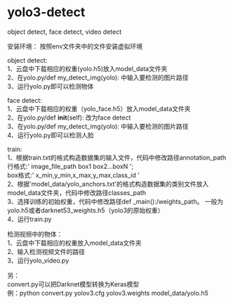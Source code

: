 # yolo3-detect
object detect, face detect, video detect

安装环境：
	按照env文件夹中的文件安装虚拟环境

object detect:  
1、云盘中下载相应的权重(yolo.h5)放入model_data文件夹  
2、在yolo.py/def my_detect_img(yolo): 中输入要检测的图片路径  
3、运行yolo.py即可以检测物体  

face detect:   
1、云盘中下载相应的权重（yolo_face.h5）放入model_data文件夹  
2、在yolo.py/def __init__(self): 改为face detect  
3、在yolo.py/def my_detect_img(yolo): 中输入要检测的图片路径  
4、运行yolo.py即可以检测人脸  

train:  
1、根据train.txt的格式构造数据集的输入文件，代码中修改路径annotation_path  
	 行格式:' image_file_path box1 box2…boxN ';  
	 box格式:' x_min,y_min,x_max,y_max,class_id '  
2、根据'model_data/yolo_anchors.txt'的格式构造数据集的类别文件放入model_data文件夹，代码中修改路径classes_path  
3、选择训练的初始权重，代码中修改路径def _main():/weights_path。
	 一般为yolo.h5或者darknet53_weights.h5（yolo3的原始权重）  
4、运行train.py  

检测视频中的物体：  
1、云盘中下载相应的权重放入model_data文件夹  
2、输入检测视频文件的路径   
3、运行yolo_video.py  



另：  
convert.py可以把Darknet模型转换为Keras模型  
	例：python convert.py yolov3.cfg yolov3.weights model_data/yolo.h5


